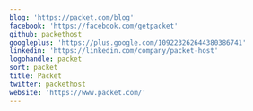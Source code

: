 ```yaml
---
blog: 'https://packet.com/blog'
facebook: 'https://facebook.com/getpacket'
github: packethost
googleplus: 'https://plus.google.com/109223262644380386741'
linkedin: 'https://linkedin.com/company/packet-host'
logohandle: packet
sort: packet
title: Packet
twitter: packethost
website: 'https://www.packet.com/'
---
```

